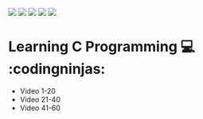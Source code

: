 ![](https://img.shields.io/badge/git-fff7f8?colorA=faf0f0&colorB=db4823&style=for-the-badge&logo=git)
![](https://img.shields.io/badge/github-fff7f8?colorA=080808&colorB=8a8a8a&style=for-the-badge&logo=github)
![](https://img.shields.io/badge/for-you-099450?colorA=80bf69&colorB=099450&style=for-the-badge)
![](https://img.shields.io/badge/check_it-out-bee5ed?colorA=37b6bd&colorB=3c9bb5&style=for-the-badge)
![](https://img.shields.io/badge/made_with-C-bee5ed?colorA=f5e856&colorB=ffa526&style=for-the-badge)

# Learning C Programming :computer: :codingninjas:

* Video 1-20
* Video 21-40
* Video 41-60
